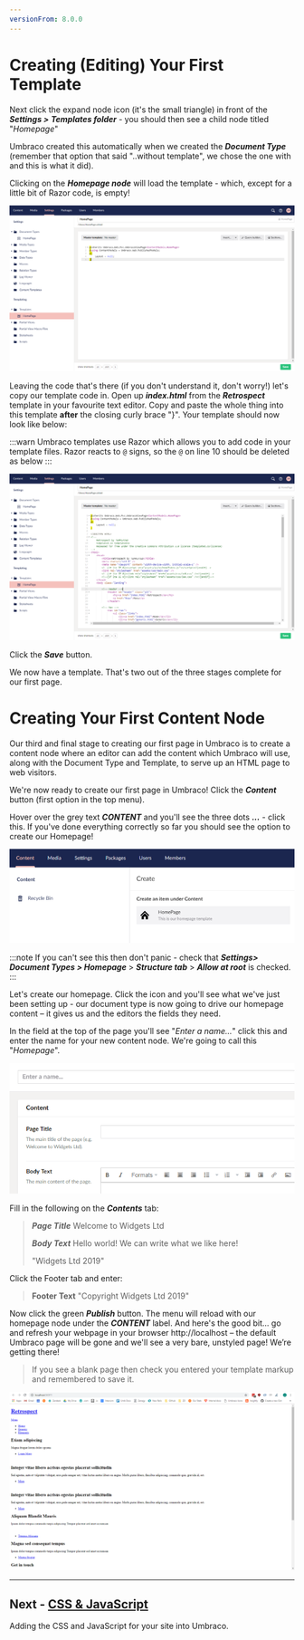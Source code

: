 ```yaml
---
versionFrom: 8.0.0
---
```

# Creating (Editing) Your First Template

Next click the expand node icon (it's the small triangle) in front of the **_Settings >_** **_Templates folder_** - you should then see a child node titled "_Homepage_" 

Umbraco created this automatically when we created the **_Document Type_** (remember that option that said "..without template", we chose the one with and this is what it did).  

Clicking on the **_Homepage node_** will load the template - which, except for a little bit of Razor code, is empty!

![Empty Homepage Template](images/figure-13-empty-homepage-template-v8.png)

Leaving the code that's there (if you don't understand it, don't worry!) let's copy our template code in. Open up **_index.html_** from the **_Retrospect_**  template in your favourite text editor.  Copy and paste the whole thing into this template **after** the closing curly brace "}".  Your template should now look like below:

:::warn
Umbraco templates use Razor which allows you to add code in your template files. Razor reacts to `@` signs, so the `@` on line 10 should be deleted as below
:::

![Homepage Template with Retrospect HTML](images/figure-14-homepage-template-with-Retrospect-html-v8.png)

Click the **_Save_** button.  

We now have a template. That's two out of the three stages complete for our first page. 

# **Creating Your First Content Node**

Our third and final stage to creating our first page in Umbraco is to create a content node where an editor can add the content which Umbraco will use, along with the Document Type and Template, to serve up an HTML page to web visitors. 

We're now ready to create our first page in Umbraco!   Click the **_Content_** button (first option in the top menu).  

Hover over the grey text **_CONTENT_**  and you'll see the three dots **_..._** - click this.  If you've done everything correctly so far you should see the option to create our Homepage! 

![Create a Homepage](images/figure-15-create-a-homepage-v8.png)

:::note
If you can't see this then don't panic - check that **_Settings> Document Types > Homepage_**  > **_Structure tab_** > **_Allow at root_** is checked.
:::

Let's create our homepage. Click the icon and you'll see what we've just been setting up - our document type is now going to drive our homepage content – it gives us and the editors the fields they need. 

In the field at the top of the page you'll see "_Enter a name..._" click this and enter the name for your new content node.  We're going to call this "_Homepage_". 

![Create a Homepage](images/figure-15a-create-a-homepage-enter-name-v8.png)

Fill in the following on the **_Contents_** tab:

>**_Page Title_** 	Welcome to Widgets Ltd
>
>**_Body Text_** 	Hello world! We can write what we like here!
>
>
>"Widgets Ltd 2019"

Click the Footer tab and enter:

>**Footer Text**	 "Copyright Widgets Ltd 2019" 

Now click the green **_Publish_** button.  The menu will reload with our homepage node under the **_CONTENT_** label. And here's the good bit... go and refresh your webpage in your browser http://localhost – the default Umbraco page will be gone and we'll see a very bare, unstyled page! We’re getting there!

>If you see a blank page then check you entered your template markup and remembered to save it.

![An Unstyled Homepage](images/figure-16-unstyled-homepage-v8.png)

---
## Next - [CSS & JavaScript](../CSS-And-JavaScript/index-v8.md)
Adding the CSS and JavaScript for your site into Umbraco.
